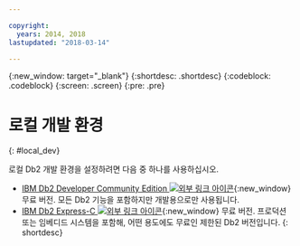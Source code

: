 ```yaml
---

copyright:
  years: 2014, 2018
lastupdated: "2018-03-14"

---
```


<!-- Attribute definitions --> 
{:new_window: target="_blank"}
{:shortdesc: .shortdesc}
{:codeblock: .codeblock}
{:screen: .screen}
{:pre: .pre}

# 로컬 개발 환경
{: #local_dev}

로컬 Db2 개발 환경을 설정하려면 다음 중 하나를 사용하십시오.

* [IBM Db2 Developer Community Edition ![외부 링크 아이콘](../../icons/launch-glyph.svg "외부 링크 아이콘")](https://www.ibm.com/us-en/marketplace/ibm-db2-direct-and-developer-editions){:new_window} 무료 버전. 모든 Db2 기능을 포함하지만 개발용으로만 사용됩니다.
* [IBM Db2 Express-C ![외부 링크 아이콘](../../icons/launch-glyph.svg "외부 링크 아이콘")](https://www.ibm.com/developerworks/downloads/im/db2express/){:new_window} 무료 버전. 프로덕션 또는 임베디드 시스템을 포함해, 어떤 용도에도 무료인 제한된 Db2 버전입니다.
{: shortdesc}

